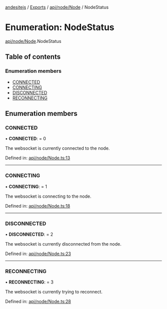 [andesitejs](../../../README.md) / [Exports](../../../modules.md) / [api/node/Node](../../../modules/api_node_node.md) / NodeStatus

# Enumeration: NodeStatus

[api/node/Node](../../../modules/api_node_node.md).NodeStatus

## Table of contents

### Enumeration members

- [CONNECTED](node.nodestatus.md#connected)
- [CONNECTING](node.nodestatus.md#connecting)
- [DISCONNECTED](node.nodestatus.md#disconnected)
- [RECONNECTING](node.nodestatus.md#reconnecting)

## Enumeration members

### CONNECTED

• **CONNECTED**: = 0

The websocket is currently connected to the node.

Defined in: [api/node/Node.ts:13](https://github.com/Lavaclient/andesite/blob/7241e28/src/api/node/Node.ts#L13)

___

### CONNECTING

• **CONNECTING**: = 1

The websocket is connecting to the node.

Defined in: [api/node/Node.ts:18](https://github.com/Lavaclient/andesite/blob/7241e28/src/api/node/Node.ts#L18)

___

### DISCONNECTED

• **DISCONNECTED**: = 2

The websocket is currently disconnected from the node.

Defined in: [api/node/Node.ts:23](https://github.com/Lavaclient/andesite/blob/7241e28/src/api/node/Node.ts#L23)

___

### RECONNECTING

• **RECONNECTING**: = 3

The websocket is currently trying to reconnect.

Defined in: [api/node/Node.ts:28](https://github.com/Lavaclient/andesite/blob/7241e28/src/api/node/Node.ts#L28)
